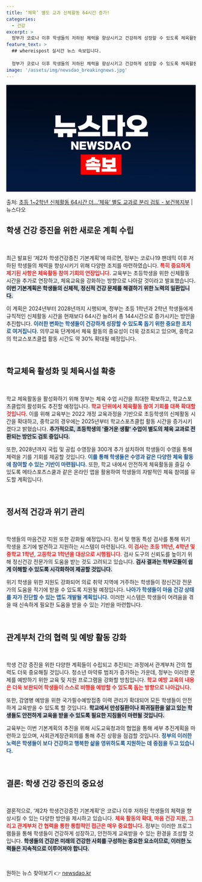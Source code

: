 ```yaml
---
title: ‘체육’ 별도 교과 신체활동 64시간 증가!
categories:
  - 건강
excerpt: >
  정부가 코로나 이후 학생들의 저하된 체력을 향상시키고 건강하게 성장할 수 있도록 체육활동 참여 기회를 높인다…
feature_text: >
  ## whereispost 실시간 뉴스 속보입니다.

  정부가 코로나 이후 학생들의 저하된 체력을 향상시키고 건강하게 성장할 수 있도록 체육활동 참여 기회를 높인다…
image: '/assets/img/newsdao_breakingnews.jpg'
---
```


![뉴스다오 속보](/assets/img/newsdao_breakingnews.jpg)

<p>출처: <a href="https://newsdao.kr/2348" rel="dofollow">초등 1~2학년 신체활동 64시간 더…‘체육’ 별도 교과로 분리 검토 - 보건복지부</a> | 뉴스다오</p>

<h2 data-ke-size="size26">학생 건강 증진을 위한 새로운 계획 수립</h2>

<p data-ke-size="size16">&nbsp;</p>

최근 발표된 ‘제2차 학생건강증진 기본계획’에 따르면, 정부는 코로나19 팬데믹 이후 저하된 학생들의 체력을 향상시키기 위해 다양한 조치를 마련하였습니다. <b><span style="color: #ee2323;">특히 중요하게 제기된 사항은 체육활동 참여 기회의 연장입니다.</span></b> 교육부는 초등학생을 위한 신체활동 시간을 추가로 연장하고, 체육교육을 강화하는 방향으로 나아갈 것이라고 발표했습니다. <b><span style="background-color: #21538527;">이번 기본계획은 학생들의 신체적, 정신적 건강 문제를 해결하기 위한 노력의 일환입니다.</span></b> 

이 계획은 2024년부터 2028년까지 시행되며, 정부는 초등 1학년과 2학년 학생들에게 규칙적인 신체활동 시간을 현재보다 64시간 늘려서 총 144시간으로 증가시키는 방안을 추진합니다. <b><span style="color: #1a5490;">이러한 변화는 학생들이 건강하게 성장할 수 있도록 돕기 위한 중요한 조치로 여겨집니다.</span></b> 의무교육 단계에서 체육 활동의 중요성이 더욱 강조되고 있으며, 중학교의 학교스포츠클럽 활동 시간도 약 30% 확대될 예정입니다.

<p data-ke-size="size16">&nbsp;</p>

<h2 data-ke-size="size26">학교체육 활성화 및 체육시설 확충</h2>

<p data-ke-size="size16">&nbsp;</p>

학교 체육활동을 활성화하기 위해 정부는 체육 수업 시간을 최대한 확보하고, 학교스포츠클럽의 활성화도 추진할 예정입니다. <b><span style="color: #ee2323;">학교 단위에서 체육활동 참여 기회를 대폭 확대할 것입니다.</span></b> 이를 위해 교육부는 2022 개정 교육과정을 기반으로 초등학생의 신체활동 시간을 확대하고, 중학교의 경우에는 2025년부터 학교스포츠클럽 활동 시간을 증가시키겠다고 밝혔습니다. <b><span style="background-color: #21538527;">추가적으로, 초등학생의 '즐거운 생활' 수업이 별도의 체육 교과로 전환되는 방안도 검토 중입니다.</span></b>

또한, 2028년까지 국립 및 공립 수영장을 300개 추가 설치하여 학생들이 수영을 통해 체력을 기를 기회를 제공할 것입니다. <b><span style="color: #1a5490;">이를 통해 학생들은 수영과 같은 다양한 체육 활동에 참여할 수 있는 기반이 마련됩니다.</span></b> 또한, 학교 내에서 안전하게 체육활동을 즐길 수 있도록 메타스포츠스쿨과 같은 온라인 앱을 활용하여 학생들의 자발적인 체육 참여를 유도할 계획입니다.

<p data-ke-size="size16">&nbsp;</p>

<h2 data-ke-size="size26">정서적 건강과 위기 관리</h2>

<p data-ke-size="size16">&nbsp;</p>

학생들의 마음건강 지원 또한 강화될 예정입니다. 정서 및 행동 특성 검사를 통해 위기 학생을 조기에 발견하고 지원하는 시스템이 마련됩니다. <b><span style="color: #ee2323;">이 검사는 초등 1학년, 4학년 및 중학교 1학년, 고등학교 1학년을 대상으로 시행됩니다.</span></b> 검사 도구의 신뢰도를 높이기 위해 정신건강 전문가의 도움을 받는 것도 고려되고 있습니다. <b><span style="background-color: #21538527;">검사 결과는 학부모들이 쉽게 이해할 수 있도록 시각화하여 제공할 것입니다.</span></b> 

위기 학생을 위한 지원도 강화되어 의료 취약 지역에 거주하는 학생들이 정신건강 전문가의 도움을 적기에 받을 수 있도록 지원될 예정입니다. <b><span style="color: #1a5490;">나아가 학생들이 마음 건강 상태를 자가 진단할 수 있는 앱도 개발될 계획입니다.</span></b> 이러한 시스템은 학생들이 어려움을 겪을 때 신속하게 필요한 도움을 받을 수 있는 기반을 마련합니다.

<p data-ke-size="size16">&nbsp;</p>

<h2 data-ke-size="size26">관계부처 간의 협력 및 예방 활동 강화</h2>

<p data-ke-size="size16">&nbsp;</p>

학생 건강 증진을 위한 다양한 계획들이 수립되고 추진되는 과정에서 관계부처 간의 협력도 더욱 중요해질 것입니다. 청소년 마약류 범죄가 증가하는 가운데, 정부는 이러한 문제를 예방하기 위한 교육 및 지원 프로그램을 강화할 방침입니다. <b><span style="color: #ee2323;">학교 예방 교육의 내용은 더욱 보완되어 학생들이 스스로 비행을 예방할 수 있도록 돕는 방향으로 나아갑니다.</span></b>

또한, 감염병 예방을 위한 국가필수예방접종 이력 관리가 확대되어 모든 학생들이 안전하게 교육받을 수 있도록 할 것입니다. <b><span style="background-color: #21538527;">학교에서 만성질환이나 희귀질환을 앓고 있는 학생들도 안전하게 교육을 받을 수 있도록 필요한 지침들이 마련될 것입니다.</span></b> 

교육부는 이번 기본계획의 추진을 위해 시도교육청과의 협업을 통해 세부 추진계획을 마련하고 있으며, 사회관계장관회의를 통해 추진 상황을 점검할 것입니다. <b><span style="color: #1a5490;">정부의 이러한 노력은 학생들이 보다 건강하고 행복한 삶을 영위하도록 지원하는 데 중점을 두고 있습니다.</span></b>

<p data-ke-size="size16">&nbsp;</p>

<h2 data-ke-size="size26">결론: 학생 건강 증진의 중요성</h2>

<p data-ke-size="size16">&nbsp;</p>

결론적으로, ‘제2차 학생건강증진 기본계획’은 코로나 이후 저하된 학생들의 체력을 향상시킬 수 있는 다양한 방안을 제시하고 있습니다. <b><span style="color: #ee2323;">체육 활동의 확대, 마음 건강 지원, 그리고 관계부처 간 협력을 통한 통합적인 접근은 매우 중요합니다.</span></b> 정부는 이러한 프로그램들을 통해 학생들이 건강하게 성장하고, 안전하게 교육받을 수 있는 환경을 조성할 것입니다. <b><span style="background-color: #21538527;">학생들의 건강은 미래의 건강한 사회를 구성하는 중요한 요소이므로, 이러한 노력들은 지속적으로 이루어져야 합니다.</span></b>

<p data-ke-size="size16">&nbsp;</p> 

원하는 뉴스 찾아보기 👉 <a href="https://newsdao.kr" rel="dofollow">newsdao.kr</a>



